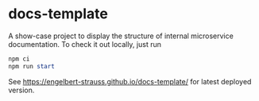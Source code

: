 # docs-template
A show-case project to display the structure of internal microservice
documentation. To check it out locally, just run

```powershell
npm ci
npm run start
```

See https://engelbert-strauss.github.io/docs-template/ for latest deployed
version.